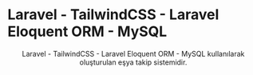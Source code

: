 # Laravel - TailwindCSS - Laravel Eloquent ORM - MySQL

<p align="center">
  Laravel - TailwindCSS - Laravel Eloquent ORM - MySQL kullanılarak oluşturulan eşya takip sistemidir.
</p>